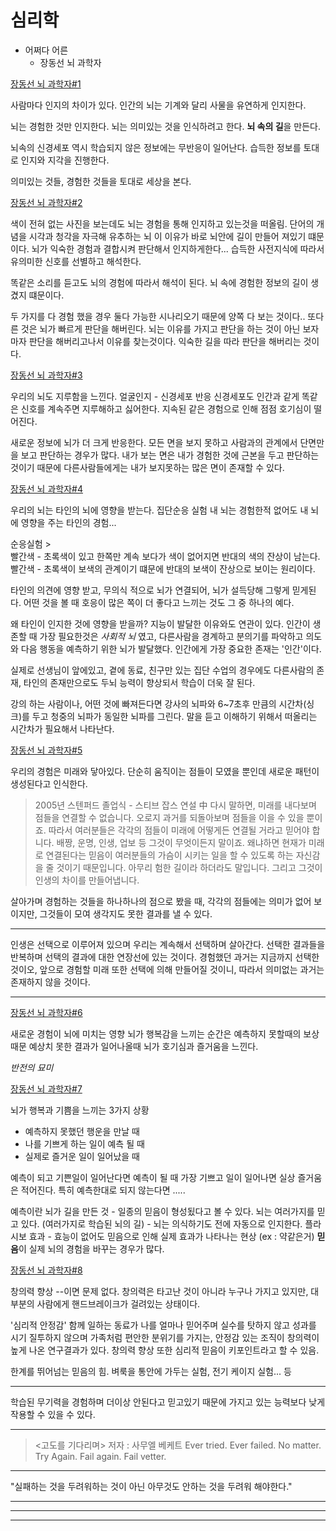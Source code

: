심리학
==

- 어쩌다 어른
  - 장동선 뇌 과학자



[장동선 뇌 과학자#1](https://www.youtube.com/watch?v=3gmLHay1Mfw)

사람마다 인지의 차이가 있다.
인간의 뇌는 기계와 달리 사물을 유연하게 인지한다.

뇌는 경험한 것만 인지한다.
뇌는 의미있는 것을 인식하려고 한다.
**뇌 속의 길**을 만든다.

뇌속의 신경세포 역시 학습되지 않은 정보에는 무반응이 일어난다.
습득한 정보를 토대로 인지와 지각을 진행한다.

의미있는 것들, 경험한 것들을 토대로 세상을 본다.



[장동선 뇌 과학자#2](https://www.youtube.com/watch?v=zqGrHCtI_RI)

색이 전혀 없는 사진을 보는데도 뇌는 경험을 통해 인지하고 있는것을 떠올림.
단어의 개념을 시각과 청각을 자극해 유추하는 뇌
이 이유가 바로 뇌안에 길이 만들어 져있기 떄문이다.
뇌가 익숙한 경험과 결합시켜 판단해서 인지하게한다...
습득한 사전지식에 따라서 유의미한 신호를 선별하고 해석한다.

똑같은 소리를 듣고도 뇌의 경험에 따라서 해석이 된다.
뇌 속에 경험한 정보의 길이 생겼지 떄문이다.

두 가지를 다 경험 했을 경우 둘다 가능한 시나리오기 때문에 양쪽 다 보는 것이다..
또다른 것은 뇌가 빠르게 판단을 해버린다.
뇌는 이유를 가지고 판단을 하는 것이 아닌 보자마자 판단을 해버리고나서 이유를 찾는것이다.
익숙한 길을 따라 판단을 해버리는 것이다.



[장동선 뇌 과학자#3](https://www.youtube.com/watch?v=CMWjefWSc44)

우리의 뇌도 지루함을 느낀다.
얼굴인지 - 신경세포 반응
신경세포도 인간과 같게 똑같은 신호를 계속주면 지루해하고 싫어한다.
지속된 같은 경험으로 인해 점점 호기심이 떨어진다.

새로운 정보에 뇌가 더 크게 반응한다.
모든 면을 보지 못하고 사람과의 관계에서 단면만을 보고 판단하는 경우가 많다.
내가 보는 면은 내가 경험한 것에 근본을 두고 판단하는 것이기 때문에 다른사람들에게는
내가 보지못하는 많은 면이 존재할 수 있다.



[장동선 뇌 과학자#4](https://www.youtube.com/watch?v=S1_0bRhEQAs)

우리의 뇌는 타인의 뇌에 영향을 받는다.
집단순응 실험
내 뇌는 경험한적 없어도 내 뇌에 영향을 주는 타인의 경험...

순응실험 >  
빨간색 - 초록색이 있고 한쪽만 계속 보다가 색이 없어지면 반대의 색의 잔상이 남는다.
빨간색 - 초록색이 보색의 관계이기 떄문에 반대의 보색이 잔상으로 보이는 원리이다. 

타인의 의견에 영향 받고, 무의식 적으로 뇌가 연결되어, 뇌가 설득당해 그렇게 믿게된다.
어떤 것을 볼 때 호응이 많은 쪽이 더 좋다고 느끼는 것도 그 중 하나의 예다.

왜 타인이 인지한 것에 영향을 받을까?
지능이 발달한 이유와도 연관이 있다.
인간이 생존할 때 가장 필요한것은 *사회적 뇌* 였고, 다른사람을 경계하고 분의기를 파악하고 의도와 다음 행동을 예측하기 위한 뇌가 발달했다.
인간에게 가장 중요한 존재는 '인간'이다.

실제로 선생님이 앞에있고, 곁에 동료, 친구만 있는 집단 수업의 경우에도 다른사람의 존재, 타인의 존재만으로도 두뇌 능력이 향상되서 학습이 더욱 잘 된다.

강의 하는 사람이나, 어떤 것에 빠져든다면
강사의 뇌파와 6~7초후 만큼의 시간차(싱크)를 두고 청중의 뇌파가 동일한 뇌파를 그린다.
말을 듣고 이해하기 위해서 떠올리는 시간차가 필요해서 나타난다.



[장동선 뇌 과학자#5](https://www.youtube.com/watch?v=T0kw-w5nUzw)

우리의 경험은 미래와 닿아있다.
단순히 움직이는 점들이 모였을 뿐인데 새로운 패턴이 생성된다고 인식한다.

>2005년 스텐퍼드 졸업식 - 스티브 잡스 연설 中 
>다시 말하면, 미래를 내다보며 점들을 연결할 수 없습니다. 오로지 과거를 되돌아보며 점들을 이을 수 있을 뿐이죠.
>따라서 여러분들은 각각의 점들이 미래에 어떻게든 연결될 거라고 믿어야 합니다.
>배짱, 운명, 인생, 업보 등 그것이 무엇이든지 말이죠.
>왜냐하면 현재가 미래로 연결된다는 믿음이 여러분들의 가슴이 시키는 일을 할 수 있도록 하는 자신감을 줄 것이기 때문입니다.
>아무리 험한 길이라 하더라도 말입니다.
>그리고 그것이 인생의 차이를 만들어냅니다.

살아가며 경험하는 것들을 하나하나의 점으로 봤을 때, 각각의 점들에는 의미가 없어 보이지만, 그것들이 모여 생각지도 못한 결과를 낼 수 있다.



---

인생은 선택으로 이루어져 있으며 우리는 계속해서 선택하며 살아간다.
선택한 결과들을 반복하며 선택의 결과에 대한 연장선에 있는 것이다.
경험했던 과거는 지금까지 선택한 것이오,
앞으로 경험할 미래 또한 선택에 의해 만들어질 것이니,
따라서 의미없는 과거는 존재하지 않을 것이다.

---



[장동선 뇌 과학자#6](https://www.youtube.com/watch?v=lUzkiCq-fNk)

새로운 경험이 뇌에 미치는 영향
뇌가 행복감을 느끼는 순간은 예측하지 못할때의 보상 때문
예상치 못한 결과가 일어나올때 뇌가 호기심과 즐거움을 느낀다.

*반전의 묘미* 



[장동선 뇌 과학자#7](https://www.youtube.com/watch?v=6dbIbMwD5Nw)

뇌가 행복과 기쁨을 느끼는 3가지 상황

- 예측하지 못했던 행운을 만날 때 
- 나를 기쁘게 하는 일이 예측 될 때
- 실제로 즐거운 일이 일어났을 때

예측이 되고 기쁜일이 일어난다면 예측이 될 때 가장 기쁘고 일이 일어나면 실상 즐거움은 적어진다. 특히 예측한대로 되지 않는다면 .....

예측이란 뇌가 길을 만든 것 - 일종의 믿음이 형성됬다고 볼 수 있다.
뇌는 여러가지를 믿고 있다. (여러가지로 학습된 뇌의 길) - 뇌는 의식하기도 전에 자동으로 인지한다.
플라시보 효과 - 효능이 없어도 믿음으로 인해 실제 효과가 나타나는 현상 (ex : 약같은거)
**믿음**이 실제 뇌의 경험을 바꾸는 경우가 많다.



[장동선 뇌 과학자#8](https://www.youtube.com/watch?v=2xUuAjhBYDI)

창의력 향상 --이면 문제 없다.
창의력은 타고난 것이 아니라 누구나 가지고 있지만, 대부분의 사람에게 핸드브레이크가 걸려있는 상태이다.

'심리적 안정감'
함께 일하는 동료가 나를 얼마나 믿어주며 실수를 탓하지 않고 성과를 시기 질투하지 않으며 가족처럼 편안한 분위기를 가지는, 안정감 있는 조직이 창의력이 높게 나온 연구결과가 있다.
창의력 향상 또한 심리적 믿음이 키포인트라고 할 수 있음.

한계를 뛰어넘는 믿음의 힘.
벼룩을 통안에 가두는 실험, 전기 케이지 실험... 등

---

학습된 무기력을 경험하며 더이상 안된다고 믿고있기 때문에 가지고 있는 능력보다 낮게 작용할 수 있을 수 있다.

---

> <고도를 기다리며> 저자 : 사무엘 베케트 
> Ever tried. Ever failed. No matter.
> Try Again. Fail again. Fail vetter.

---

"실패하는 것을 두려워하는 것이 아닌 아무것도 안하는 것을 두려워 해야한다."

---





---

---

